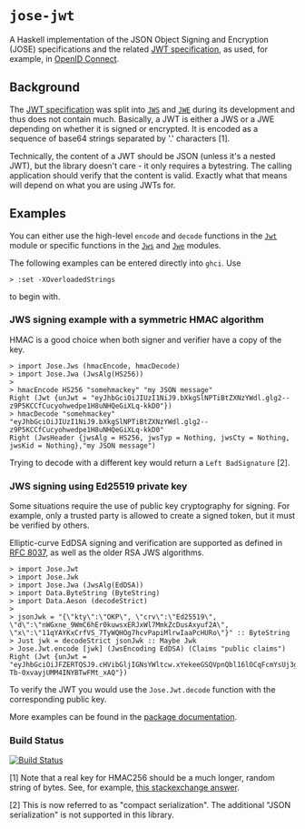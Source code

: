 # `jose-jwt`

A Haskell implementation of the JSON Object Signing and Encryption (JOSE) specifications and the related [JWT specification](http://tools.ietf.org/html/draft-ietf-oauth-json-web-token), as used, for example, in [OpenID Connect](http://openid.net/connect/).

## Background

The [JWT specification](https://tools.ietf.org/html/rfc7519) was split into [`JWS`](https://www.rfc-editor.org/rfc/rfc7515.html) and [`JWE`](https://www.rfc-editor.org/rfc/rfc7515.html) during its development and thus does not contain much. Basically, a JWT is either a JWS or a JWE depending on whether it is signed or encrypted. It is encoded as a sequence of base64 strings separated by '.' characters [1].

Technically, the content of a JWT should be JSON (unless it's a nested JWT), but the library doesn't care - it only requires a bytestring. The calling application should verify that the content is valid. Exactly what that means will depend on what you are using JWTs for.

## Examples

You can either use the high-level `encode` and `decode` functions in the [`Jwt`](https://hackage.haskell.org/package/jose-jwt/docs/Jose-Jwt.html) module or specific functions in the [`Jws`](https://hackage.haskell.org/package/jose-jwt/docs/Jose-Jws.html) and [`Jwe`](https://hackage.haskell.org/package/jose-jwt/docs/Jose-Jwe.html) modules.

The following examples can be entered directly into `ghci`. Use

    > :set -XOverloadedStrings

to begin with.

### JWS signing example with a symmetric HMAC algorithm

HMAC is a good choice when both signer and verifier have a copy of the key.

    > import Jose.Jws (hmacEncode, hmacDecode)
    > import Jose.Jwa (JwsAlg(HS256))
    >
    > hmacEncode HS256 "somehmackey" "my JSON message"
    Right (Jwt {unJwt = "eyJhbGciOiJIUzI1NiJ9.bXkgSlNPTiBtZXNzYWdl.glg2--z9P5KCCfCucyohwedpe1H8uNHQeGiXLq-kkD0"})
    > hmacDecode "somehmackey" "eyJhbGciOiJIUzI1NiJ9.bXkgSlNPTiBtZXNzYWdl.glg2--z9P5KCCfCucyohwedpe1H8uNHQeGiXLq-kkD0"
    Right (JwsHeader {jwsAlg = HS256, jwsTyp = Nothing, jwsCty = Nothing, jwsKid = Nothing},"my JSON message")

Trying to decode with a different key would return a `Left BadSignature` [2].

### JWS signing using Ed25519 private key

Some situations require the use of public key cryptography for signing. For example, only a trusted party is allowed to create a signed token, but it must be verified by others.

Elliptic-curve EdDSA signing and verification are supported as defined in [RFC 8037](https://tools.ietf.org/html/rfc8037), as well as the older RSA JWS algorithms.

    > import Jose.Jwt
    > import Jose.Jwk
    > import Jose.Jwa (JwsAlg(EdDSA))
    > import Data.ByteString (ByteString)
    > import Data.Aeson (decodeStrict)
    >
    > jsonJwk = "{\"kty\":\"OKP\", \"crv\":\"Ed25519\", \"d\":\"nWGxne_9WmC6hEr0kuwsxERJxWl7MmkZcDusAxyuf2A\", \"x\":\"11qYAYKxCrfVS_7TyWQHOg7hcvPapiMlrwIaaPcHURo\"}" :: ByteString
    > Just jwk = decodeStrict jsonJwk :: Maybe Jwk
    > Jose.Jwt.encode [jwk] (JwsEncoding EdDSA) (Claims "public claims")
    Right (Jwt {unJwt = "eyJhbGciOiJFZERTQSJ9.cHVibGljIGNsYWltcw.xYekeeGSQVpnQbl16lOCqFcmYsUj3goSTrZ4UBQqogjHLrvFUaVJ_StBqly-Tb-0xvayjUMM4INYBTwFMt_xAQ"})

To verify the JWT you would use the `Jose.Jwt.decode` function with the corresponding public key.

More examples can be found in the [package documentation](https://hackage.haskell.org/package/jose-jwt).

### Build Status

[![Build Status](https://travis-ci.org/tekul/jose-jwt.svg?branch=master)](https://travis-ci.org/tekul/jose-jwt)


[1] Note that a real key for HMAC256 should be a much longer, random string of bytes. See, for example,
[this stackexchange answer](https://crypto.stackexchange.com/a/34866).

[2] This is now referred to as "compact serialization". The additional "JSON serialization" is not supported in this library.
